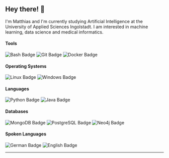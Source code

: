 ## Hey there! 👋
<!--
![Mastodon Badge](https://img.shields.io/badge/-Mastodon-3088D4?style=flat-square&logo=Mastodon&logoColor=white&link=https://mastodon.social/@mcbaumwolle&label=social)
![Mail Badge](https://img.shields.io/badge/-Outlook-0078D4?style=flat-square&logo=Microsoft-Outlook&logoColor=white&link=mailto:gaznqi94a@mozmail.com&label=thi.de)
![Orcid Badge](https://img.shields.io/badge/-Orcid-A6CE39?style=flat-square&logo=Orcid&logoColor=white&link=https://orcid.org/0009-0008-8497-2187&label=ID)
-->

I'm Matthias and I'm currently studying Artificial Intelligence at the University of Applied Sciences Ingolstadt. I am interested in machine learning, data science and medical informatics. 


#### Tools
![Bash Badge](https://img.shields.io/badge/-Bash-4EAA25?style=flat-square&logo=GNU-Bash&logoColor=white&label=&style=flat-square)
![Git Badge](https://img.shields.io/badge/-Git-F05032?style=flat-square&logo=Git&logoColor=white&label=&style=flat-square)
![Docker Badge](https://img.shields.io/badge/-Docker-2496ED?style=flat-square&logo=Docker&logoColor=white&label=&style=flat-square)

#### Operating Systems
![Linux Badge](https://img.shields.io/badge/-Linux-FCC624?style=flat-square&logo=Linux&logoColor=white&label=&style=flat-square)
![Windows Badge](https://img.shields.io/badge/-Windows-0078D6?style=flat-square&logo=Windows&logoColor=white&label=&style=flat-square)

#### Languages
![Python Badge](https://img.shields.io/badge/-Python-3776AB?style=flat-square&logo=Python&logoColor=white&label=Fluent&style=flat-square)
![Java Badge](https://img.shields.io/badge/-Java-007396?style=flat-square&logo=Java&logoColor=white&label=Basics&style=flat-square)

#### Databases
![MongoDB Badge](https://img.shields.io/badge/-MongoDB-47A248?style=flat-square&logo=MongoDB&logoColor=white&style=flat-square&label=basic)
![PostgreSQL Badge](https://img.shields.io/badge/-PostgreSQL-336791?style=flat-square&logo=PostgreSQL&logoColor=white&style=flat-square&label=basic)
![Neo4j Badge](https://img.shields.io/badge/-Neo4j-008CC1?style=flat-square&logo=Neo4j&logoColor=white&style=flat-square&label=basic)

#### Spoken Languages
![German Badge](https://img.shields.io/badge/-German-000000?style=flat-square&logo=German&logoColor=white&style=flat-square&label=Native)
![English Badge](https://img.shields.io/badge/-English-000000?style=flat-square&logo=English&logoColor=white&style=flat-square&label=Fluent)


<!--
![Matthias's github stats](https://github-readme-stats.vercel.app/api?username=mcbaumwolle&show_icons=true&theme=radical)
-->


----
<!-- 
Credits: [weltonfelix](https://github.com/weltonfelix)
Last Edited on: 31/08/2020
-->

<!---
McBaumwolle/McBaumwolle is a ✨ special ✨ repository because its `README.md` (this file) appears on your GitHub profile.
You can click the Preview link to take a look at your changes.

<a rel="me" href="https://mastodon.social/@mcbaumwolle">Mastodon</a>

--->

